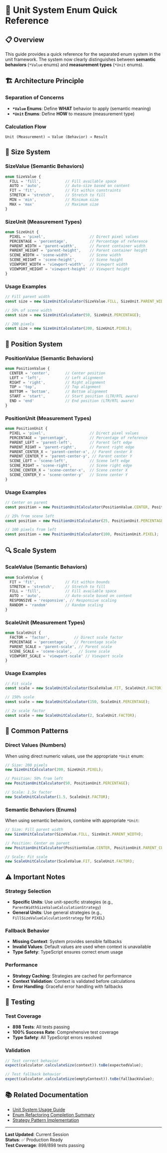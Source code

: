 # 🎯 Unit System Enum Quick Reference

## 📋 Overview
This guide provides a quick reference for the separated enum system in the unit framework. The system now clearly distinguishes between **semantic behaviors** (`*Value` enums) and **measurement types** (`*Unit` enums).

## 🏗️ Architecture Principle

### **Separation of Concerns**
- **`*Value` Enums**: Define **WHAT** behavior to apply (semantic meaning)
- **`*Unit` Enums**: Define **HOW** to measure (measurement type)

### **Calculation Flow**
```
Unit (Measurement) → Value (Behavior) → Result
```

## 📏 Size System

### **SizeValue** (Semantic Behaviors)
```typescript
enum SizeValue {
  FILL = 'fill',           // Fill available space
  AUTO = 'auto',           // Auto-size based on content
  FIT = 'fit',             // Fit within constraints
  STRETCH = 'stretch',     // Stretch to fill
  MIN = 'min',             // Minimum size
  MAX = 'max'              // Maximum size
}
```

### **SizeUnit** (Measurement Types)
```typescript
enum SizeUnit {
  PIXEL = 'pixel',                    // Direct pixel values
  PERCENTAGE = 'percentage',          // Percentage of reference
  PARENT_WIDTH = 'parent-width',      // Parent container width
  PARENT_HEIGHT = 'parent-height',    // Parent container height
  SCENE_WIDTH = 'scene-width',        // Scene width
  SCENE_HEIGHT = 'scene-height',      // Scene height
  VIEWPORT_WIDTH = 'viewport-width',  // Viewport width
  VIEWPORT_HEIGHT = 'viewport-height' // Viewport height
}
```

### **Usage Examples**
```typescript
// Fill parent width
const size = new SizeUnitCalculator(SizeValue.FILL, SizeUnit.PARENT_WIDTH);

// 50% of scene width
const size = new SizeUnitCalculator(50, SizeUnit.PERCENTAGE);

// 200 pixels
const size = new SizeUnitCalculator(200, SizeUnit.PIXEL);
```

## 📍 Position System

### **PositionValue** (Semantic Behaviors)
```typescript
enum PositionValue {
  CENTER = 'center',       // Center position
  LEFT = 'left',           // Left alignment
  RIGHT = 'right',         // Right alignment
  TOP = 'top',             // Top alignment
  BOTTOM = 'bottom',       // Bottom alignment
  START = 'start',         // Start position (LTR/RTL aware)
  END = 'end'              // End position (LTR/RTL aware)
}
```

### **PositionUnit** (Measurement Types)
```typescript
enum PositionUnit {
  PIXEL = 'pixel',                    // Direct pixel values
  PERCENTAGE = 'percentage',          // Percentage of reference
  PARENT_LEFT = 'parent-left',        // Parent left edge
  PARENT_RIGHT = 'parent-right',      // Parent right edge
  PARENT_CENTER_X = 'parent-center-x', // Parent center X
  PARENT_CENTER_Y = 'parent-center-y', // Parent center Y
  SCENE_LEFT = 'scene-left',          // Scene left edge
  SCENE_RIGHT = 'scene-right',        // Scene right edge
  SCENE_CENTER_X = 'scene-center-x',  // Scene center X
  SCENE_CENTER_Y = 'scene-center-y'   // Scene center Y
}
```

### **Usage Examples**
```typescript
// Center on parent
const position = new PositionUnitCalculator(PositionValue.CENTER, PositionUnit.PARENT_CENTER_X);

// 25% from scene left
const position = new PositionUnitCalculator(25, PositionUnit.PERCENTAGE);

// 100 pixels from left
const position = new PositionUnitCalculator(100, PositionUnit.PIXEL);
```

## 🔍 Scale System

### **ScaleValue** (Semantic Behaviors)
```typescript
enum ScaleValue {
  FIT = 'fit',             // Fit within bounds
  STRETCH = 'stretch',     // Stretch to fill
  FILL = 'fill',           // Fill available space
  AUTO = 'auto',           // Auto-scale based on content
  RESPONSIVE = 'responsive', // Responsive scaling
  RANDOM = 'random'        // Random scaling
}
```

### **ScaleUnit** (Measurement Types)
```typescript
enum ScaleUnit {
  FACTOR = 'factor',           // Direct scale factor
  PERCENTAGE = 'percentage',   // Percentage scale
  PARENT_SCALE = 'parent-scale', // Parent scale
  SCENE_SCALE = 'scene-scale',   // Scene scale
  VIEWPORT_SCALE = 'viewport-scale' // Viewport scale
}
```

### **Usage Examples**
```typescript
// Fit scale
const scale = new ScaleUnitCalculator(ScaleValue.FIT, ScaleUnit.FACTOR);

// 150% scale
const scale = new ScaleUnitCalculator(150, ScaleUnit.PERCENTAGE);

// 2x scale factor
const scale = new ScaleUnitCalculator(2, ScaleUnit.FACTOR);
```

## 🔄 Common Patterns

### **Direct Values (Numbers)**
When using direct numeric values, use the appropriate `*Unit` enum:

```typescript
// Size: 200 pixels
new SizeUnitCalculator(200, SizeUnit.PIXEL);

// Position: 50% from left
new PositionUnitCalculator(50, PositionUnit.PERCENTAGE);

// Scale: 1.5x factor
new ScaleUnitCalculator(1.5, ScaleUnit.FACTOR);
```

### **Semantic Behaviors (Enums)**
When using semantic behaviors, combine with appropriate `*Unit`:

```typescript
// Size: Fill parent width
new SizeUnitCalculator(SizeValue.FILL, SizeUnit.PARENT_WIDTH);

// Position: Center on parent
new PositionUnitCalculator(PositionValue.CENTER, PositionUnit.PARENT_CENTER_X);

// Scale: Fit scale
new ScaleUnitCalculator(ScaleValue.FIT, ScaleUnit.FACTOR);
```

## ⚠️ Important Notes

### **Strategy Selection**
- **Specific Units**: Use unit-specific strategies (e.g., `ParentWidthSizeValueCalculationStrategy`)
- **General Units**: Use general strategies (e.g., `FillSizeValueCalculationStrategy` for `PIXEL`)

### **Fallback Behavior**
- **Missing Context**: System provides sensible fallbacks
- **Invalid Values**: Default values are used when context is unavailable
- **Type Safety**: TypeScript ensures correct enum usage

### **Performance**
- **Strategy Caching**: Strategies are cached for performance
- **Context Validation**: Context is validated before calculations
- **Error Handling**: Graceful error handling with fallbacks

## 🧪 Testing

### **Test Coverage**
- **898 Tests**: All tests passing
- **100% Success Rate**: Comprehensive test coverage
- **Type Safety**: All TypeScript errors resolved

### **Validation**
```typescript
// Test correct behavior
expect(calculator.calculateSize(context)).toBe(expectedValue);

// Test fallback behavior
expect(calculator.calculateSize(emptyContext)).toBe(fallbackValue);
```

## 📚 Related Documentation

- [Unit System Usage Guide](./UNIT_SYSTEM_USAGE_GUIDE.md)
- [Enum Refactoring Completion Summary](./ENUM_REFACTORING_COMPLETION_SUMMARY.md)
- [Strategy Pattern Implementation](./STRATEGY_PATTERN_IMPLEMENTATION.md)

---

**Last Updated**: Current Session  
**Status**: ✅ Production Ready  
**Test Coverage**: 898/898 tests passing
